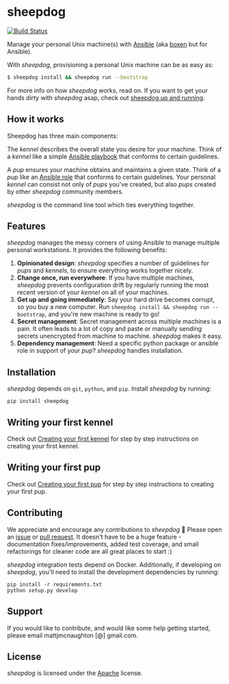 # sheepdog

[![Build
Status](https://travis-ci.org/mattjmcnaughton/sheepdog.svg?branch=master)](https://travis-ci.org/mattjmcnaughton/sheepdog)

Manage your personal Unix machine(s) with [Ansible](https://www.ansible.com/)
(aka [boxen](https://github.com/boxen/boxen) but for Ansible).

With *sheepdog*, provisioning a personal Unix machine can be as easy as:

```bash
$ sheepdog install && sheepdog run --bootstrap
```

For more info on how *sheepdog* works, read on. If you want to get your hands
dirty with *sheepdog* asap, check out [sheepdog up and
running](./docs/sheepdog_up_and_running.md).

## How it works

Sheepdog has three main components:

The *kennel* describes the overall state you desire for your machine.
Think of a *kennel* like a simple [Ansible
playbook](http://docs.ansible.com/ansible/playbooks.html) that conforms to
certain guidelines.

A *pup* ensures your machine obtains
and maintains a given state. Think of a *pup* like
an [Ansible role](http://docs.ansible.com/ansible/playbooks_roles.html#roles)
that conforms to certain guidelines.
Your personal *kennel* can consist not only of *pups* you've created,
but also *pups* created by other *sheepdog* community members.

*sheepdog* is the command line tool which ties everything together.

## Features

*sheepdog* manages the messy corners of using Ansible to manage multiple
personal workstations. It provides the following benefits:

1. **Opinionated design**: *sheepdog* specifies a number of guidelines for
   *pups* and *kennels*, to ensure everything works together nicely.
2. **Change once, run everywhere**: If you have multiple machines,
   *sheepdog* prevents configuration drift by regularly running the most recent
   version of your *kennel* on all of your machines.
3. **Get up and going immediately**: Say your hard drive becomes corrupt,
   so you buy a new computer. Run `sheepdog install && sheepdog run --bootstrap`,
   and you're new machine is ready to go!
4. **Secret management**: Secret management across multiple machines is a pain.
   It often leads to a lot of copy and paste or manually sending secrets
   unencrypted from machine to machine. *sheepdog* makes it easy.
5. **Dependency management**: Need a specific python package or ansible role in
   support of your *pup*? *sheepdog* handles installation.

## Installation

*sheepdog* depends on `git`, `python`, and `pip`. Install *sheepdog* by running:

```
pip install sheepdog
```

## Writing your first kennel

Check out [Creating your first kennel](./docs/creating_your_first_kennel.md) for
step by step instructions on creating your first kennel.

## Writing your first pup

Check out [Creating your first pup](./docs/creating_your_first_pup.md) for step
by step instructions to creating your first pup.

## Contributing

We appreciate and encourage any contributions to *sheepdog* :dog: Please open an
[issue](https://github.com/mattjmcnaughton/sheepdog/issues) or [pull
request](https://github.com/mattjmcnaughton/sheepdog/pulls). It doesn't have to
be a huge feature - documentation fixes/improvements, added test coverage, and
small refactorings for cleaner code are all great places to start :)

*sheepdog* integration tests depend on Docker. Additionally, if developing on
*sheepdog*, you'll need to install the development dependencies by running:

```
pip install -r requirements.txt
python setup.py develop
```

## Support

If you would like to contribute, and would like some help getting started,
please email mattjmcnaughton [@] gmail.com.

## License

*sheepdog* is licensed under the
[Apache](https://github.com/mattjmcnaughton/sheepdog/blob/master/LICENSE)
license.
